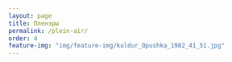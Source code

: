 ```yaml
---
layout: page
title: Пленэры
permalink: /plein-air/
order: 4
feature-img: "img/feature-img/kuldur_Opushka_1982_41_51.jpg"
---
```

